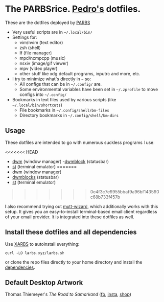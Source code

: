 # The PARBSrice. [Pedro's](https://www.github.com/xtcedro) dotfiles.

These are the dotfiles deployed by [PARBS](https://www.github.com/xtcedro/PARBS)

- Very useful scripts are in `~/.local/bin/`
- Settings for:
	- vim/nvim (text editor)
	- zsh (shell)
	- lf (file manager)
	- mpd/ncmpcpp (music)
	- nsxiv (image/gif viewer)
	- mpv (video player)
	- other stuff like xdg default programs, inputrc and more, etc.
- I try to minimize what's directly in `~` so:
	- All configs that can be in `~/.config/` are.
	- Some environmental variables have been set in `~/.zprofile` to move configs into `~/.config/`
- Bookmarks in text files used by various scripts (like `~/.local/bin/shortcuts`)
	- File bookmarks in `~/.config/shell/bm-files`
	- Directory bookmarks in `~/.config/shell/bm-dirs`

## Usage

These dotfiles are intended to go with numerous suckless programs I use:

<<<<<<< HEAD
- [dwm](https://git.suckless.org/dwm) (window manager)
-[dwmblock](https://git.suckless.org/dwmblocks) (statusbar)
- [st](https://git.suckless.org/st) (terminal emulator)
=======
- [dwm](https://www.github.com/xtcedro/dwm) (window manager)
- [dwmblocks](https://www.github.com/xtcedro/dwmblocks) (statusbar)
- [st](https://www.github.com/xtcedro/st) (terminal emulator)
>>>>>>> 0e4f3c7e9955bbaf9a96bf143590c68b733f457b

I also recommend trying out
[mutt-wizard](https://github.com/lukesmithxyz/mutt-wizard), which additionally
works with this setup. It gives you an easy-to-install terminal-based email
client regardless of your email provider. It is integrated into these dotfiles
as well.

## Install these dotfiles and all dependencies

Use [XARBS](https://www.github.com/xtcedro/XARBS) to autoinstall everything:

```
curl -LO larbs.xyz/larbs.sh
```

or clone the repo files directly to your home directory and install the
[dependencies](https://github.com/xtcedro/PARBS/blob/master/static/progs.csv).

## Default Desktop Artwork

Thomas Thiemeyer's *The Road to Samarkand* ([fb](https://www.facebook.com/t.thiemeyer/), [insta](https://www.instagram.com/tthiemeyer/), [shop](https://www.redbubble.com/de/people/TThiemeyer/shop))
